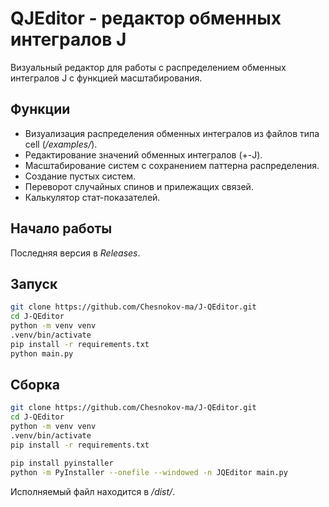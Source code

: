 # QJEditor - редактор обменных интегралов J

Визуальный редактор для работы с распределением обменных интегралов J с функцией масштабирования. 

## Функции

- Визуализация распределения обменных интегралов из файлов типа cell (_/examples/_).
- Редактирование значений обменных интегралов (+-J).
- Масштабирование систем с сохранением паттерна распределения.
- Создание пустых систем.
- Переворот случайных спинов и прилежащих связей.
- Калькулятор стат-показателей.

## Начало работы

Последняя версия в _Releases_.

## Запуск

```bash
git clone https://github.com/Chesnokov-ma/J-QEditor.git
cd J-QEditor
python -m venv venv
.venv/bin/activate
pip install -r requirements.txt
python main.py
```

## Сборка

```bash
git clone https://github.com/Chesnokov-ma/J-QEditor.git
cd J-QEditor
python -m venv venv
.venv/bin/activate
pip install -r requirements.txt

pip install pyinstaller
python -m PyInstaller --onefile --windowed -n JQEditor main.py
```

Исполняемый файл находится в _/dist/_.
